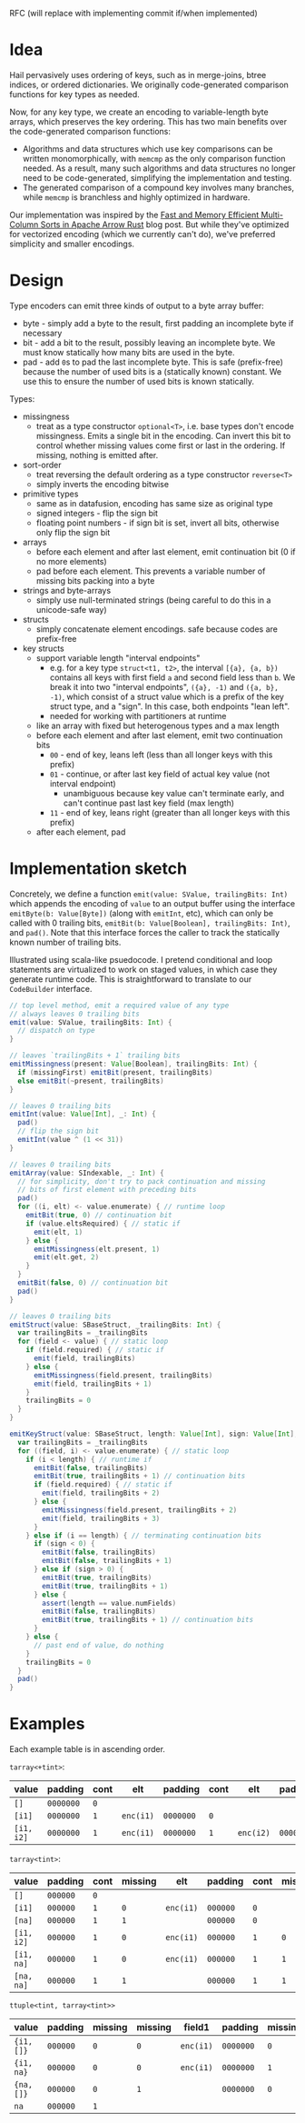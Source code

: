 RFC (will replace with implementing commit if/when implemented)

# Idea
Hail pervasively uses ordering of keys, such as in merge-joins, btree indices, or ordered dictionaries. We originally code-generated comparison functions for key types as needed.

Now, for any key type, we create an encoding to variable-length byte arrays, which preserves the key ordering. This has two main benefits over the code-generated comparison functions:
- Algorithms and data structures which use key comparisons can be written monomorphically, with `memcmp` as the only comparison function needed. As a result, many such algorithms and data structures no longer need to be code-generated, simplifying the implementation and testing.
- The generated comparison of a compound key involves many branches, while `memcmp` is branchless and highly optimized in hardware.

Our implementation was inspired by the [Fast and Memory Efficient Multi-Column Sorts in Apache Arrow Rust](https://arrow.apache.org/blog/2022/11/07/multi-column-sorts-in-arrow-rust-part-2/) blog post. But while they've optimized for vectorized encoding (which we currently can't do), we've preferred simplicity and smaller encodings.

# Design
Type encoders can emit three kinds of output to a byte array buffer:
- byte - simply add a byte to the result, first padding an incomplete byte if necessary
- bit - add a bit to the result, possibly leaving an incomplete byte. We must know statically how many bits are used in the byte.
- pad - add `0`s to pad the last incomplete byte. This is safe (prefix-free) because the number of used bits is a (statically known) constant. We use this to ensure the number of used bits is known statically.
	
Types:
- missingness
  - treat as a type constructor `optional<T>`, i.e. base types don't encode missingness. Emits a single bit in the encoding. Can invert this bit to control whether missing values come first or last in the ordering. If missing, nothing is emitted after.
- sort-order
  - treat reversing the default ordering as a type constructor `reverse<T>`
  - simply inverts the encoding bitwise
- primitive types
  - same as in datafusion, encoding has same size as original type
  - signed integers - flip the sign bit
  - floating point numbers - if sign bit is set, invert all bits, otherwise only flip the sign bit
- arrays
  - before each element and after last element, emit continuation bit (0 if no more elements)
  - pad before each element. This prevents a variable number of missing bits packing into a byte
- strings and byte-arrays
  - simply use null-terminated strings (being careful to do this in a unicode-safe way)
- structs
  - simply concatenate element encodings. safe because codes are prefix-free
- key structs
  - support variable length "interval endpoints"
    - e.g. for a key type `struct<t1, t2>`, the interval `[{a}, {a, b})` contains all keys with first field `a` and second field less than `b`. We break it into two "interval endpoints", `({a}, -1)` and `({a, b}, -1)`, which consist of a struct value which is a prefix of the key struct type, and a "sign". In this case, both endpoints "lean left".
    - needed for working with partitioners at runtime
  - like an array with fixed but heterogenous types and a max length
  - before each element and after last element, emit two continuation bits
    - `00` - end of key, leans left (less than all longer keys with this prefix)
    - `01` - continue, or after last key field of actual key value (not interval endpoint)
      - unambiguous because key value can't terminate early, and can't continue past last key field (max length)
    - `11` - end of key, leans right (greater than all longer keys with this prefix)
  - after each element, pad

# Implementation sketch
Concretely, we define a function `emit(value: SValue, trailingBits: Int)` which appends the encoding of `value` to an output buffer using the interface `emitByte(b: Value[Byte])` (along with `emitInt`, etc), which can only be called with 0 trailing bits, `emitBit(b: Value[Boolean], trailingBits: Int)`, and `pad()`. Note that this interface forces the caller to track the statically known number of trailing bits.

Illustrated using scala-like psuedocode. I pretend conditional and loop statements are virtualized to work on staged values, in which case they generate runtime code. This is straightforward to translate to our `CodeBuilder` interface.

```scala
// top level method, emit a required value of any type
// always leaves 0 trailing bits
emit(value: SValue, trailingBits: Int) {
  // dispatch on type
}

// leaves `trailingBits + 1` trailing bits
emitMissingness(present: Value[Boolean], trailingBits: Int) {
  if (missingFirst) emitBit(present, trailingBits)
  else emitBit(~present, trailingBits)
}

// leaves 0 trailing bits
emitInt(value: Value[Int], _: Int) {
  pad()
  // flip the sign bit
  emitInt(value ^ (1 << 31))
}

// leaves 0 trailing bits
emitArray(value: SIndexable, _: Int) {
  // for simplicity, don't try to pack continuation and missing
  // bits of first element with preceding bits
  pad()
  for ((i, elt) <- value.enumerate) { // runtime loop
    emitBit(true, 0) // continuation bit
    if (value.eltsRequired) { // static if
      emit(elt, 1)
    } else {
      emitMissingness(elt.present, 1)
      emit(elt.get, 2)
    }
  }
  emitBit(false, 0) // continuation bit
  pad() 
}

// leaves 0 trailing bits
emitStruct(value: SBaseStruct, _trailingBits: Int) {
  var trailingBits = _trailingBits
  for (field <- value) { // static loop
    if (field.required) { // static if
      emit(field, trailingBits)
    } else {
      emitMissingness(field.present, trailingBits)
      emit(field, trailingBits + 1)
    }
    trailingBits = 0
  }
}

emitKeyStruct(value: SBaseStruct, length: Value[Int], sign: Value[Int], _trailingBits: Int) {
  var trailingBits = _trailingBits
  for ((field, i) <- value.enumerate) { // static loop
    if (i < length) { // runtime if
      emitBit(false, trailingBits)
      emitBit(true, trailingBits + 1) // continuation bits
      if (field.required) { // static if
        emit(field, trailingBits + 2)
      } else {
        emitMissingness(field.present, trailingBits + 2)
        emit(field, trailingBits + 3)
      }
    } else if (i == length) { // terminating continuation bits
      if (sign < 0) {
        emitBit(false, trailingBits)
        emitBit(false, trailingBits + 1)
      } else if (sign > 0) {
        emitBit(true, trailingBits)
        emitBit(true, trailingBits + 1)
      } else {
        assert(length == value.numFields)
        emitBit(false, trailingBits)
        emitBit(true, trailingBits + 1) // continuation bits
      }
    } else {
      // past end of value, do nothing
    }
    trailingBits = 0
  }
  pad()
}
```

# Examples

Each example table is in ascending order.

`tarray<+tint>`:

| value      | padding   | cont | elt       | padding   | cont | elt       | padding   | cont |
| ---------- | --------- | ---- | --------- | --------- | ---- | --------- | --------- | ---- |
| `[]`       | `0000000` | `0`  |           |           |      |           |           |      |
| `[i1]`     | `0000000` | `1`  | `enc(i1)` | `0000000` | `0`  |           |           |      |
| `[i1, i2]` | `0000000` | `1`  | `enc(i1)` | `0000000` | `1`  | `enc(i2)` | `0000000` | `0`  |

`tarray<tint>`:

| value      | padding  | cont | missing | elt       | padding  | cont | missing | elt       | padding  | cont |
| ---------- | -------- | ---- | ------- | --------- | -------- | ---- | ------- | --------- | -------- | ---- |
| `[]`       | `000000` | `0`  |         |           |          |      |         |           |          |      |
| `[i1]`     | `000000` | `1`  | `0`     | `enc(i1)` | `000000` | `0`  |         |           |          |      |
| `[na]`     | `000000` | `1`  | `1`     |           | `000000` | `0`  |         |           |          |      |
| `[i1, i2]` | `000000` | `1`  | `0`     | `enc(i1)` | `000000` | `1`  | `0`     | `enc(i2)` | `000000` | `0`  |
| `[i1, na]` | `000000` | `1`  | `0`     | `enc(i1)` | `000000` | `1`  | `1`     |           | `000000` | `0`  |
| `[na, na]` | `000000` | `1`  | `1`     |           | `000000` | `1`  | `1`     |           | `000000` | `0`  |

`ttuple<tint, tarray<tint>>`

| value      | padding  | missing | missing | field1    | padding   | missing | padding  | cont |
| ---------- | -------- | ------- | ------- | --------- | --------- | ------- | -------- | ---- |
| `{i1, []}` | `000000` | `0`     | `0`     | `enc(i1)` | `0000000` | `0`     | `000000` | `0`  |
| `{i1, na}` | `000000` | `0`     | `0`     | `enc(i1)` | `0000000` | `1`     |          |      |
| `{na, []}` | `000000` | `0`     | `1`     |           | `0000000` | `0`     | `000000` | `0`  |
| `na`       | `000000` | `1`     |         |           |           |         |          |      |
